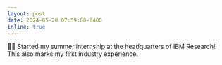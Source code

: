 ```yaml
---
layout: post
date: 2024-05-20 07:59:00-0400
inline: true
---
```


:man_office_worker: Started my summer internship at the headquarters of IBM Research! This also marks my first industry experience.